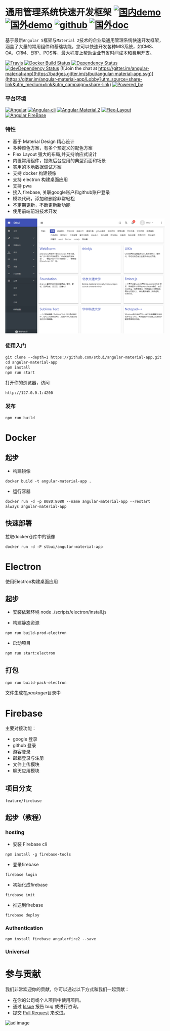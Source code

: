 # 通用管理系统快速开发框架 [![国内demo](https://img.shields.io/badge/%e5%9b%bd%e5%86%85-demo-brightgreen.svg?style=flat-square)](http://stbui.oss-cn-beijing.aliyuncs.com/angular-material-app/index.html)  [![国外demo](https://img.shields.io/badge/%e5%9b%bd%e5%a4%96-demo-brightgreen.svg?style=flat-square)](https://surgeon-canary-67612.netlify.com/)  [![github](https://img.shields.io/badge/github-demo-brightgreen.svg?style=flat-square)](https://stbui.github.io/angular-material-app/) [![国外doc](https://img.shields.io/badge/%e5%9b%bd%e5%a4%96-doc-brightgreen.svg?style=flat-square)](https://translator-rhinoceros-87537.netlify.com/)

基于最新`Angular 5`框架与`Material 2`技术的企业级通用管理系统快速开发框架，涵盖了大量的常用组件和基础功能，您可以快速开发各种MIS系统，如CMS、OA、CRM、ERP、POS等，最大程度上帮助企业节省时间成本和费用开支。

[![Travis](https://travis-ci.org/stbui/angular-material-app.svg?branch=master)](https://travis-ci.org/stbui/angular-material-app)
[![Docker Build Status](https://img.shields.io/docker/build/stbui/angular-material-app.svg?style=flat-square)](https://hub.docker.com/r/stbui/angular-material-app/)
[![Dependency Status](https://img.shields.io/david/stbui/angular-material-app.svg?style=flat-square)](https://david-dm.org/stbui/angular-material-app)
[![devDependency Status](https://img.shields.io/david/stbui/angular-material-app.svg?style=flat-square)](https://david-dm.org/stbui/angular-material-app?type=dev)
[![Join the chat at https://gitter.im/angular-material-app](https://badges.gitter.im/stbui/angular-material-app.svg)](https://gitter.im/angular-material-app/Lobby?utm_source=share-link&utm_medium=link&utm_campaign=share-link)
[![Powered_by](https://img.shields.io/badge/Powered_by-stbui-green.svg?style=flat)](https://github.com/stbui/angular-material-app)


### 平台环境

[![Angular](https://img.shields.io/badge/Angular%205-5.1.2-brightgreen.svg?style=flat-square)](https://github.com/angular/angular)
[![Angular-cli](https://img.shields.io/badge/Angular.cli-1.6.2-brightgreen.svg?style=square)](https://github.com/angular/angular-cli)
[![Angular Material 2](https://img.shields.io/badge/Material%202-5.0.2-brightgreen.svg?style=square)](https://github.com/angular/material2)
[![Flex-Layout](https://img.shields.io/badge/Flex.Layout-2.0.0.beta.12-brightgreen.svg?style=square)](https://github.com/angular/flex-layout)
[![Angular FireBase](https://img.shields.io/badge/Firebase-5.0.0.rc.4-brightgreen.svg?style=square)](https://github.com/angular/angularfire2)


### 特性

- 基于 Material Design 精心设计
- 多种颜色方案，有多个预定义的配色方案
- Flex Layout 强大的布局,并支持响应式设计
- 内置常用组件，提炼后台应用的典型页面和场景
- 实用的本地数据调试方案
- 支持 docker 构建镜像
- 支持 electron 构建桌面应用
- 支持 pwa
- 接入 firebase, 关联google账户和github账户登录
- 模块代码，添加和删除非常轻松
- 不定期更新，不断更新新功能
- 使用前端前沿技术开发

![demo image](src/assets/images-demo/20170802104620.png)


### 使用入门

```
git clone --depth=1 https://github.com/stbui/angular-material-app.git
cd angular-material-app
npm install
npm run start
```

打开你的浏览器，访问
```
http://127.0.0.1:4200
```

### 发布

```
npm run build
```


# Docker

## 起步

* 构建镜像
```
docker build -t angular-material-app .
```

* 运行容器
```
docker run -d -p 8080:8080 --name angular-material-app --restart always angular-material-app
```

## 快速部署
拉取docker仓库中的镜像
```
docker run -d -P stbui/angular-material-app
```


# Electron

使用Electron构建桌面应用

## 起步

* 安装依赖环境
node ./scripts/electron/install.js

* 构建静态资源
```
npm run build-prod-electron
```

* 启动项目
```
npm run start:electron
```

## 打包
```
npm run build-pack-electron
```
文件生成在*packager*目录中


# Firebase

主要对接功能：
* google 登录
* github 登录
* 游客登录
* 邮箱登录与注册
* 文件上传模块
* 聊天应用模块

## 项目分支
```
feature/firebase
```

## 起步（教程）

### hosting

* 安装 Firebase cli
```
npm install -g firebase-tools
```

* 登录firebase
```
firebase login
```

* 初始化成firebase
```
firebase init
```

* 推送到firebase
```
firebase deploy
```

### Authentication
```
npm install firebase angularfire2 --save
```

### Universal


# 参与贡献

我们非常欢迎你的贡献，你可以通过以下方式和我们一起贡献：
* 在你的公司或个人项目中使用项目。
* 通过 [Issue](https://github.com/stbui/angular-material-app/issues) 报告 bug 或进行咨询。
* 提交 [Pull Request](https://github.com/stbui/angular-material-app/pulls) 来改进。



![ad image](http://stbui.oss-cn-beijing.aliyuncs.com/ad.png)
